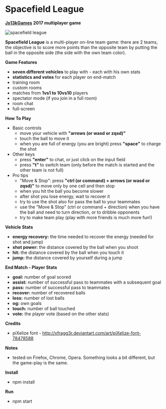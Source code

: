 # Spacefield League

**[Js13kGames](http://js13kgames.com/entries/spacefield-league) 2017 multiplayer game**

![spacefield league](https://raw.githubusercontent.com/salvan13/spacefield-league/master/screenshot/400x250.png)

**Spacefield League** is a multi-player on-line team game: there are 2 teams, the objective is to score more points than the opposite team by putting the ball in the opposite side (the side with the own team color).

**Game Features**

- **seven different vehicles** to play with - each with his own stats
- **statistics and votes** for each player on end-match
- training room
- custom rooms
- matches from **1vs1 to 10vs10** players
- spectator mode (if you join in a full room)
- room chat
- full-screen

**How To Play**

- Basic controls
  - move your vehicle with **"arrows (or wasd or zqsd)"**
  - touch the ball to move it
  - when you are full of energy (you are bright) press **"space"** to charge the shot
- Other keys
  - press **"enter"** to chat, or just click on the input field
  - press **"t"** to switch team (only before the match is started and the other team is not full)
- Pro tips
  - "Move & Stop": press **"ctrl (or command) + arrows (or wasd or zqsd)"** to move only by one cell and then stop
  - when you hit the ball you become slower
  - after shot you lose energy, wait to recover it
  - try to use the shot also for pass the ball to your teammates
  - use the "Move & Stop" (ctrl or command + direction) when you have the ball and need to turn direction, or to dribble opponents
  - try to make team play (play with more friends is much more fun!)

**Vehicle Stats**

- **energy recovery:** the time needed to recover the energy (needed for shot and jump)
- **shot power:** the distance covered by the ball when you shoot
- **hit:** the distance covered by the ball when you touch it
- **jump:** the distance covered by yourself during a jump

**End Match - Player Stats**

- **goal:** number of goal scored
- **assist:** number of successful pass to teammates with a subsequent goal
- **pass:** number of successful pass to teammates
- **recover:** number of recovered balls
- **loss:** number of lost balls
- **og:** own goals
- **touch:** number of ball touched
- **vote:** the player vote (based on the other stats)

**Credits**

- piXelize font - http://xfragg3r.deviantart.com/art/piXelize-font-78478588

**Notes**

- tested on Firefox, Chrome, Opera. Something looks a bit different, but the game-play is the same.

**Install**

- npm install

**Run**

- npm start
